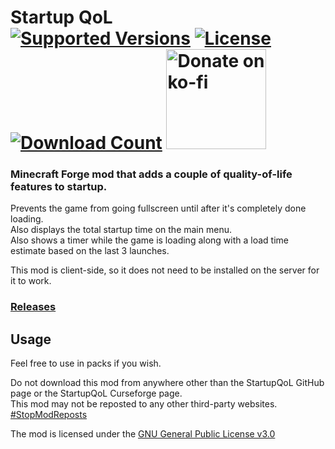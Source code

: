 <h1>Startup QoL<br>
  <a href="https://www.curseforge.com/minecraft/mc-mods/startup-qol"><img src="http://cf.way2muchnoise.eu/versions/%20For%20MC%20_startup-qol_all(555-0C8E8E-fff-010101).svg" alt="Supported Versions"></a>
  <a href="https://github.com/PieKing1215/StartupQoL/blob/master/LICENSE"><img src="https://img.shields.io/github/license/PieKing1215/StartupQoL?style=flat&color=0C8E8E" alt="License"></a>
  <a href="https://www.curseforge.com/minecraft/mc-mods/startup-qol"><img src="http://cf.way2muchnoise.eu/full_startup-qol_downloads(E04E14-555-fff-010101-1C1C1C).svg" alt="Download Count"></a>
  <a href="https://ko-fi.com/X8X34Y6MZ"><img src="https://ko-fi.com/img/githubbutton_sm.svg" alt="Donate on ko-fi" width="160px"></a>
</h1>

### Minecraft Forge mod that adds a couple of quality-of-life features to startup. 

Prevents the game from going fullscreen until after it's completely done loading.<br>
Also displays the total startup time on the main menu.<br>
Also shows a timer while the game is loading along with a load time estimate based on the last 3 launches.

This mod is client-side, so it does not need to be installed on the server for it to work.

### [Releases](https://github.com/PieKing1215/StartupQoL/releases)

## Usage

Feel free to use in packs if you wish.

Do not download this mod from anywhere other than the StartupQoL GitHub page or the StartupQoL Curseforge page.<br>
This mod may not be reposted to any other third-party websites.<br>
[#StopModReposts](https://stopmodreposts.org)

The mod is licensed under the [GNU General Public License v3.0](LICENSE.md)
